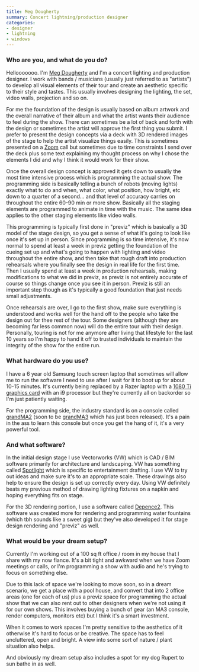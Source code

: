 ```yaml
---
title: Meg Dougherty
summary: Concert lightning/production designer
categories:
- designer
- lightning
- windows
---
```


### Who are you, and what do you do?

Hellooooooo. I'm [Meg Dougherty](https://megstagedesigns.com/ "Meg's website.") and I'm a concert lighting and production designer. I work with bands / musicians (usually just referred to as "artists") to develop all visual elements of their tour and create an aesthetic specific to their style and tastes. This usually involves designing the lighting, the set, video walls, projection and so on. 

For me the foundation of the design is usually based on album artwork and the overall narrative of their album and what the artist wants their audience to feel during the show. There can sometimes be a lot of back and forth with the design or sometimes the artist will approve the first thing you submit. I prefer to present the design concepts via a deck with 3D rendered images of the stage to help the artist visualize things easily. This is sometimes presented on a [Zoom][zoom.2] call but sometimes due to time constraints I send over the deck plus some text explaining my thought process on why I chose the elements I did and why I think it would work for their show.

Once the overall design concept is approved it gets down to usually the most time intensive process which is programming the actual show. The programming side is basically telling a bunch of robots (moving lights) exactly what to do and when, what color, what position, how bright, etc down to a quarter of a second... and that level of accuracy carries on throughout the entire 60-90 min or more show. Basically all the staging elements are programmed to animate in time with the music. The same idea applies to the other staging elements like video walls. 

This programming is typically first done in "previz" which is basically a 3D model of the stage design, so you get a sense of what it's going to look like once it's set up in person. Since programming is so time intensive, it's now normal to spend at least a week in previz getting the foundation of the cueing set up and what's going to happen with lighting and video throughout the entire show, and then take that rough draft into production rehearsals where you finally see the design in real life for the first time. Then I usually spend at least a week in production rehearsals, making modifications to what we did in previz, as previz is not entirely accurate of course so things change once you see it in person. Previz is still an important step though as it's typically a good foundation that just needs small adjustments. 

Once rehearsals are over, I go to the first show, make sure everything is understood and works well for the hand off to the people who take the design out for thee rest of the tour. Some designers (although they are becoming far less common now) will do the entire tour with their design. Personally, touring is not for me anymore after living that lifestyle for the last 10 years so I'm happy to hand it off to trusted individuals to maintain the integrity of the show for the entire run.

### What hardware do you use?

I have a 6 year old Samsung touch screen laptop that sometimes will allow me to run the software I need to use after I wait for it to boot up for about 10-15 minutes. It's currently being replaced by a Razer laptop with a [1080 Ti graphics card][geforce-gtx-1080-ti] with an i9 processor but they're currently all on backorder so I'm just patiently waiting.

For the programming side, the industry standard is on a console called [grandMA2][] (soon to be [grandMA3][] which has just been released). It's a pain in the ass to learn this console but once you get the hang of it, it's a very powerful tool.

### And what software?

In the initial design stage I use Vectorworks (VW) which is CAD / BIM software primarily for architecture and landscaping. VW has something called [Spotlight][spotlight.2] which is specific to entertainment drafting. I use VW to try out ideas and make sure it's to an appropriate scale. These drawings also help to ensure the design is set up correctly every day. Using VW definitely beats my previous method of drawing lighting fixtures on a napkin and hoping everything fits on stage.

For the 3D rendering portion, I use a software called [Depence2][]. This software was created more for rendering and programming water fountains (which tbh sounds like a sweet gig) but they've also developed it for stage design rendering and "previz" as well.

### What would be your dream setup?

Currently I'm working out of a 100 sq ft office / room in my house that I share with my now fiance. It's a bit tight and awkward when we have Zoom meetings or calls, or I'm programming a show with audio and he's trying to focus on something else. 

Due to this lack of space we're looking to move soon, so in a dream scenario, we get a place with a pool house, and convert that into 2 office areas (one for each of us) plus a previz space for programming the actual show that we can also rent out to other designers when we're not using it for our own shows. This involves buying a bunch of gear (an MA3 console, render computers, monitors etc) but I think it's a smart investment.

When it comes to work spaces I'm pretty sensitive to the aesthetics of it otherwise it's hard to focus or be creative. The space has to feel uncluttered, open and bright. A view into some sort of nature / plant situation also helps. 

And obviously my dream setup also includes a spot for my dog Rupert to sun bathe in as well.

[depence2]: https://www.syncronorm.com/products/depence2/overview "Software for controlling lightning and waterfalls."
[geforce-gtx-1080-ti]: https://www.nvidia.com/en-us/geforce/products/10series/geforce-gtx-1080-ti/ "A graphics card."
[grandma2]: https://www.malighting.com/downloads/products/grandMA2/ "A console for controlling lighting."
[grandma3]: https://www.malighting.com/grandma3/ "A console for controlling lighting."
[spotlight.2]: https://www.vectorworks.net/en-US/spotlight "Software for designing and producing lighting setups."
[zoom.2]: https://zoom.us "Video conferencing software."

